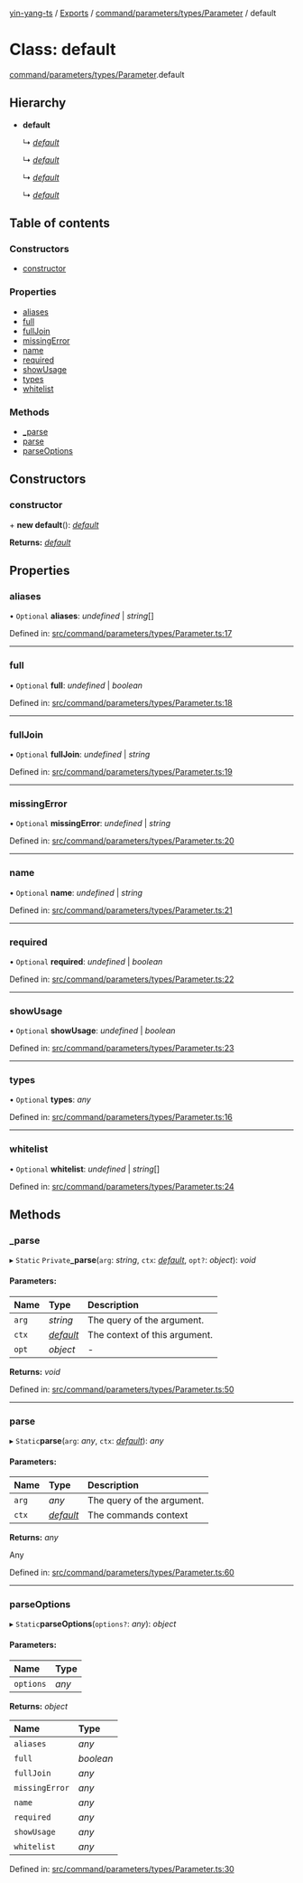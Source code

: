 [yin-yang-ts](../README.md) / [Exports](../modules.md) / [command/parameters/types/Parameter](../modules/command_parameters_types_parameter.md) / default

# Class: default

[command/parameters/types/Parameter](../modules/command_parameters_types_parameter.md).default

## Hierarchy

* **default**

  ↳ [*default*](command_parameters_types_booleanflagparameter.default.md)

  ↳ [*default*](command_parameters_types_booleanparameter.default.md)

  ↳ [*default*](command_parameters_types_stringparameter.default.md)

  ↳ [*default*](command_parameters_types_userparameter.default.md)

## Table of contents

### Constructors

- [constructor](command_parameters_types_parameter.default.md#constructor)

### Properties

- [aliases](command_parameters_types_parameter.default.md#aliases)
- [full](command_parameters_types_parameter.default.md#full)
- [fullJoin](command_parameters_types_parameter.default.md#fulljoin)
- [missingError](command_parameters_types_parameter.default.md#missingerror)
- [name](command_parameters_types_parameter.default.md#name)
- [required](command_parameters_types_parameter.default.md#required)
- [showUsage](command_parameters_types_parameter.default.md#showusage)
- [types](command_parameters_types_parameter.default.md#types)
- [whitelist](command_parameters_types_parameter.default.md#whitelist)

### Methods

- [\_parse](command_parameters_types_parameter.default.md#_parse)
- [parse](command_parameters_types_parameter.default.md#parse)
- [parseOptions](command_parameters_types_parameter.default.md#parseoptions)

## Constructors

### constructor

\+ **new default**(): [*default*](command_parameters_types_parameter.default.md)

**Returns:** [*default*](command_parameters_types_parameter.default.md)

## Properties

### aliases

• `Optional` **aliases**: *undefined* \| *string*[]

Defined in: [src/command/parameters/types/Parameter.ts:17](https://github.com/DetroitWhiskey136/ying-yang-ts/blob/17c6b1a/src/command/parameters/types/Parameter.ts#L17)

___

### full

• `Optional` **full**: *undefined* \| *boolean*

Defined in: [src/command/parameters/types/Parameter.ts:18](https://github.com/DetroitWhiskey136/ying-yang-ts/blob/17c6b1a/src/command/parameters/types/Parameter.ts#L18)

___

### fullJoin

• `Optional` **fullJoin**: *undefined* \| *string*

Defined in: [src/command/parameters/types/Parameter.ts:19](https://github.com/DetroitWhiskey136/ying-yang-ts/blob/17c6b1a/src/command/parameters/types/Parameter.ts#L19)

___

### missingError

• `Optional` **missingError**: *undefined* \| *string*

Defined in: [src/command/parameters/types/Parameter.ts:20](https://github.com/DetroitWhiskey136/ying-yang-ts/blob/17c6b1a/src/command/parameters/types/Parameter.ts#L20)

___

### name

• `Optional` **name**: *undefined* \| *string*

Defined in: [src/command/parameters/types/Parameter.ts:21](https://github.com/DetroitWhiskey136/ying-yang-ts/blob/17c6b1a/src/command/parameters/types/Parameter.ts#L21)

___

### required

• `Optional` **required**: *undefined* \| *boolean*

Defined in: [src/command/parameters/types/Parameter.ts:22](https://github.com/DetroitWhiskey136/ying-yang-ts/blob/17c6b1a/src/command/parameters/types/Parameter.ts#L22)

___

### showUsage

• `Optional` **showUsage**: *undefined* \| *boolean*

Defined in: [src/command/parameters/types/Parameter.ts:23](https://github.com/DetroitWhiskey136/ying-yang-ts/blob/17c6b1a/src/command/parameters/types/Parameter.ts#L23)

___

### types

• `Optional` **types**: *any*

Defined in: [src/command/parameters/types/Parameter.ts:16](https://github.com/DetroitWhiskey136/ying-yang-ts/blob/17c6b1a/src/command/parameters/types/Parameter.ts#L16)

___

### whitelist

• `Optional` **whitelist**: *undefined* \| *string*[]

Defined in: [src/command/parameters/types/Parameter.ts:24](https://github.com/DetroitWhiskey136/ying-yang-ts/blob/17c6b1a/src/command/parameters/types/Parameter.ts#L24)

## Methods

### \_parse

▸ `Static` `Private`**_parse**(`arg`: *string*, `ctx`: [*default*](command_commandcontext.default.md), `opt?`: *object*): *void*

#### Parameters:

Name | Type | Description |
:------ | :------ | :------ |
`arg` | *string* | The query of the argument.   |
`ctx` | [*default*](command_commandcontext.default.md) | The context of this argument.   |
`opt` | *object* | - |

**Returns:** *void*

Defined in: [src/command/parameters/types/Parameter.ts:50](https://github.com/DetroitWhiskey136/ying-yang-ts/blob/17c6b1a/src/command/parameters/types/Parameter.ts#L50)

___

### parse

▸ `Static`**parse**(`arg`: *any*, `ctx`: [*default*](command_commandcontext.default.md)): *any*

#### Parameters:

Name | Type | Description |
:------ | :------ | :------ |
`arg` | *any* | The query of the argument.   |
`ctx` | [*default*](command_commandcontext.default.md) | The commands context   |

**Returns:** *any*

Any

Defined in: [src/command/parameters/types/Parameter.ts:60](https://github.com/DetroitWhiskey136/ying-yang-ts/blob/17c6b1a/src/command/parameters/types/Parameter.ts#L60)

___

### parseOptions

▸ `Static`**parseOptions**(`options?`: *any*): *object*

#### Parameters:

Name | Type |
:------ | :------ |
`options` | *any* |

**Returns:** *object*

Name | Type |
:------ | :------ |
`aliases` | *any* |
`full` | *boolean* |
`fullJoin` | *any* |
`missingError` | *any* |
`name` | *any* |
`required` | *any* |
`showUsage` | *any* |
`whitelist` | *any* |

Defined in: [src/command/parameters/types/Parameter.ts:30](https://github.com/DetroitWhiskey136/ying-yang-ts/blob/17c6b1a/src/command/parameters/types/Parameter.ts#L30)
